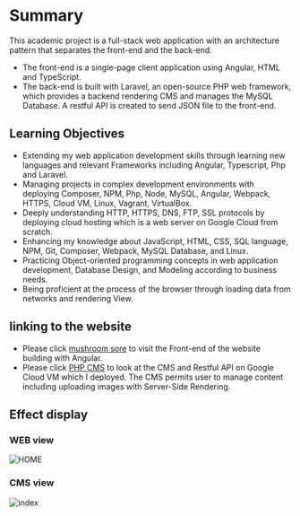 # Summary 
This academic project is a full-stack web application with an architecture pattern that separates the front-end and the back-end.  
- The front-end is a single-page client application using Angular, HTML and TypeScript.  
- The back-end is built with Laravel, an open-source PHP web framework, which provides a backend rendering CMS and manages the MySQL Database. A restful API is created to send JSON file to the front-end. 
&emsp;
## Learning Objectives 
- Extending my web application development skills through learning new languages and relevant Frameworks including Angular, Typescript, Php and Laravel. 
- Managing projects in complex development environments with deploying Composer, NPM, Php, Node, MySQL, Angular, Webpack, HTTPS, Cloud VM, Linux, Vagrant, VirtualBox. 
- Deeply understanding HTTP, HTTPS, DNS, FTP, SSL protocols by deploying cloud hosting which is a web server on Google Cloud from scratch. 
- Enhancing my knowledge about JavaScript, HTML, CSS, SQL language, NPM, Git, Composer, Webpack, MySQL Database, and Linux. 
- Practicing Object-oriented programming concepts in web application development, Database Design, and Modeling according to business needs.  
- Being proficient at the process of the browser through loading data from networks and rendering View. 
&emsp;
## linking to the website
- Please click [mushroom sore](https://lin00170.github.io/mushroom/) to visit the Front-end of the website building with Angular.
- Please click [PHP CMS](https://myprojectcms.tk/mushroom) to look at the CMS and Restful API on Google Cloud VM which I deployed. The CMS permits user to manage content including uploading images with Server-Side Rendering.
## Effect display
### WEB view
![HOME](https://github.com/lin00170/AgularFullStack/blob/main/picture/store.gif)
### CMS view 
![index](https://github.com/lin00170/AgularFullStack/blob/main/picture/cms.gif)

